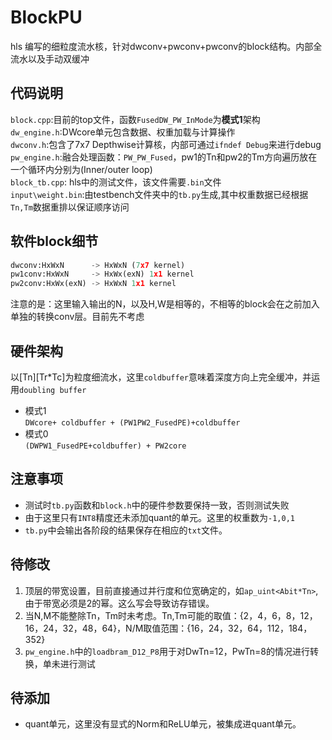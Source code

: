 # BlockPU
hls 编写的细粒度流水核，针对dwconv+pwconv+pwconv的block结构。内部全流水以及手动双缓冲  

## 代码说明
``block.cpp``:目前的top文件，函数``FusedDW_PW_InMode``为**模式1**架构
```dw_engine.h```:DWcore单元包含数据、权重加载与计算操作  
```dwconv.h```:包含了7x7 Depthwise计算核，内部可通过```ifndef Debug```来进行debug  
```pw_engine.h```:融合处理函数：```PW_PW_Fused```，pw1的Tn和pw2的Tm方向遍历放在一个循环内分别为(Inner/outer loop)  
```block_tb.cpp```: hls中的测试文件，该文件需要```.bin```文件  
```input\weight.bin```:由testbench文件夹中的```tb.py```生成,其中权重数据已经根据```Tn,Tm```数据重排以保证顺序访问    
## 软件block细节
```python
dwconv:HxWxN      -> HxWxN (7x7 kernel)
pw1conv:HxWxN     -> HxWx(exN) 1x1 kernel
pw2conv:HxWx(exN) -> HxWxN 1x1 kernel
```
注意的是：这里输入输出的N，以及H,W是相等的，不相等的block会在之前加入单独的转换conv层。目前先不考虑

## 硬件架构
以[Tn][Tr*Tc]为粒度细流水，这里```coldbuffer```意味着深度方向上完全缓冲，并运用```doubling buffer```  
- 模式1  
```DWcore+ coldbuffer + (PW1PW2_FusedPE)+coldbuffer```
- 模式0  
```(DWPW1_FusedPE+coldbuffer) + PW2core```
## 注意事项
- 测试时```tb.py```函数和```block.h```中的硬件参数要保持一致，否则测试失败
- 由于这里只有```INT8```精度还未添加quant的单元。这里的权重数为```-1,0,1```
- ```tb.py```中会输出各阶段的结果保存在相应的```txt```文件。
## 待修改
1. 顶层的带宽设置，目前直接通过并行度和位宽确定的，如```ap_uint<Abit*Tn>```,由于带宽必须是2的幂。这么写会导致访存错误。
2. 当N,M不能整除Tn，Tm时未考虑。Tn,Tm可能的取值：{2，4，6，8，12，16，24，32，48，64}，N/M取值范围：{16，24，32，64，112，184，352}
3. ```pw_engine.h```中的```loadbram_D12_P8```用于对DwTn=12，PwTn=8的情况进行转换，单未进行测试
## 待添加
- quant单元，这里没有显式的Norm和ReLU单元，被集成进quant单元。
